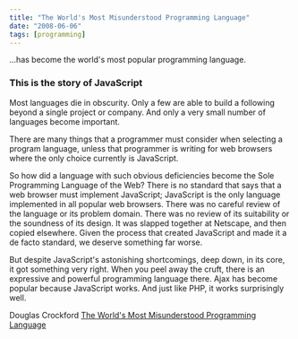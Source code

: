 ```yaml
---
title: "The World's Most Misunderstood Programming Language"
date: "2008-06-06"
tags: [programming]
---
```


...has become the world's most popular programming language.

### This is the story of JavaScript

Most languages die in obscurity. Only a few are able to build a following beyond a single project or company. And only a very small number of languages become important.

There are many things that a programmer must consider when selecting a program language, unless that programmer is writing for web browsers where the only choice currently is JavaScript.

So how did a language with such obvious deficiencies become the Sole Programming Language of the Web? There is no standard that says that a web browser must implement JavaScript; JavaScript is the only language implemented in all popular web browsers. There was no careful review of the language or its problem domain. There was no review of its suitability or the soundness of its design. It was slapped together at Netscape, and then copied elsewhere. Given the process that created JavaScript and made it a de facto standard, we deserve something far worse.

But despite JavaScript's astonishing shortcomings, deep down, in its core, it got something very right. When you peel away the cruft, there is an expressive and powerful programming language there. Ajax has become popular because JavaScript works. And just like PHP, it works surprisingly well.

Douglas Crockford [The World's Most Misunderstood Programming Language](http://javascript.crockford.com/javascript.html)
